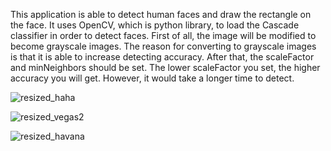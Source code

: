 This application is able to detect human faces and draw the rectangle on the face. 
It uses OpenCV, which is python library, to load the Cascade classifier in order to detect faces.
First of all, the image will be modified to become grayscale images.
The reason for converting to grayscale images is that it is able to increase detecting accuracy.
After that, the scaleFactor and minNeighbors should be set. 
The lower scaleFactor you set, the higher accuracy you will get. 
However, it would take a longer time to detect.


![resized_haha](https://user-images.githubusercontent.com/35472776/42418596-9d9f8226-8258-11e8-9331-1b44bf2a9496.jpg)


![resized_vegas2](https://user-images.githubusercontent.com/35472776/42418599-a97457ac-8258-11e8-8dea-5a29d83bd983.jpg)


![resized_havana](https://user-images.githubusercontent.com/35472776/42418601-ae408ff8-8258-11e8-8989-5425cca9f555.jpg)
